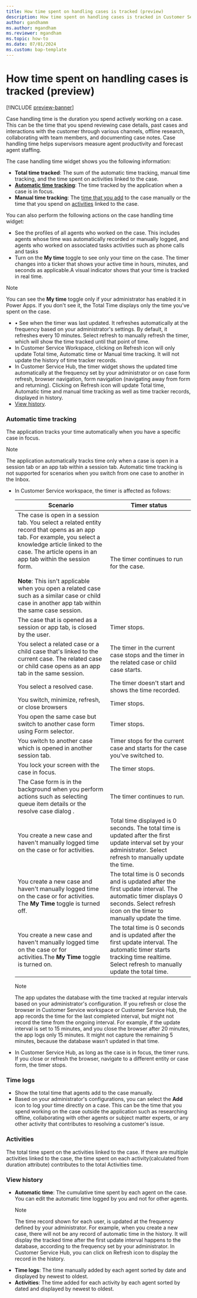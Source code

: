 ```yaml
---
title: How time spent on handling cases is tracked (preview)
description: How time spent on handling cases is tracked in Customer Service
author: gandhamm 
ms.author: mgandham
ms.reviewer: mgandham
ms.topic: how-to 
ms.date: 07/01/2024 
ms.custom: bap-template 
---
```


# How time spent on handling cases is tracked (preview)

[!INCLUDE [preview-banner](../../../shared-content/shared/preview-includes/preview-note.md)]

Case handling time is the duration you spend actively working on a case. This can be the time that you spend reviewing case details, past cases and interactions with the customer through various channels, offline research, collaborating with team members, and documenting case notes. Case handling time helps supervisors measure agent productivity and forecast agent staffing.

The case handling time widget shows you the following information:

- **Total time tracked**: The sum of the automatic time tracking, manual time tracking, and the time spent on activities linked to the case.
- [**Automatic time tracking**](#automatic-time-tracking): The time tracked by the application when a case is in focus. 
- **Manual time tracking**: The [time that you add](#time-logs) to the case manually or the time that you spend on  [activities](#activities) linked to the case.
 
You can also perform the following actions on the case handling time widget:

- See the profiles of all agents who worked on the case. This includes agents whose time was automatically recorded or manually logged, and agents who worked on associated tasks activities such as phone calls and tasks
- Turn on the **My time** toggle to see only your time on the case. The timer changes into a ticker that shows your active time in hours, minutes, and seconds as applicable.A visual indicator shows that your time is tracked in real time. 
 > [!NOTE]
 > You can see the **My time** toggle only if your administrator has enabled it in Power Apps. If you don't see it, the Total Time displays only the time you've spent on the case.
- •	See when the timer was last updated. It refreshes automatically at the frequency based on your administrator's settings. By default, it refreshes every 10 minutes. Select refresh to manually refresh the timer, which will show the time tracked until that point of time. 
- In Customer Service Workspace, clicking on Refresh icon will only update Total time, Automatic time or Manual time tracking. It will not update the history of time tracker records. 
- In Customer Service Hub, the timer widget shows the updated time automatically at the frequency set by your administrator or on case form refresh, browser navigation, form navigation (navigating away from form and returning). Clicking on Refresh icon will update Total time, Automatic time and manual time tracking as well as time tracker records, displayed in history.
- [View history](#view-history).


### Automatic time tracking

The application tracks your time automatically when you have a specific case in focus.

 > [!NOTE]
 > The application automatically tracks time only when a case is open in a session tab or an app tab within a session tab. Automatic time tracking is not supported for scenarios when you switch from one case to another in the Inbox.


- In Customer Service workspace, the timer is affected as follows:
    
   | Scenario                                                                                           | Timer status                                     |
   | -------------------------------------------------------------------------------------------------- | -------------------------------------------------- |
   | The case is open in a session tab. You select a related entity record that opens as an app tab. For example, you select a knowledge article linked to the case. The article opens in an app tab within the session form.<br><br> **Note**: This isn't applicable when you open a related case such as a similar case or child case in another app tab within the same case session.  | The timer continues to run for the case.      |
   | The case that is opened as a session or app tab, is closed by the user.                                                                          | Timer stops.                                       |
   | You select a related case or a child case that's linked to the current case. The related case or child case opens as an app tab in the same session.                   | The timer in the current case stops and the timer in the related case or child case starts.             |
   | You select a resolved case.                       | The timer doesn't start and shows the time recorded.   |
   | You switch, minimize, refresh, or close browsers                                                   | Timer stops.                                       |
   | You open the same case but switch to another case form using Form selector.                                                | Timer stops.                                       |
   |You switch to another case which is opened in another session tab. | Timer stops for the current case and starts for the case you've switched to.|
   | You lock your screen with the case in focus.                                                       | The timer stops.                                   |
   | The Case form is in the background when you perform actions such as selecting queue item details or the resolve case dialog .     | The timer continues to run.                        |
   | You create a new case and haven't manually logged time on the case or for activities. | Total time displayed is 0 seconds. The total time is updated after the first update interval set by your administrator. Select refresh to manually update the time. |
   | You create a new case and haven't manually logged time on the case or for activities. The **My Time** toggle is turned off.| The total time is 0 seconds and is updated after the first update interval. The automatic timer displays 0 seconds. Select refresh icon on the timer to manually update the time.|
   | You create a new case and haven't manually logged time on the case or for activities.The **My Time** toggle is turned on.| The total time is 0 seconds and is updated after the first update interval. The automatic timer starts tracking time realtime. Select refresh to manually update the total time.  |
   
  > [!NOTE]
  > The app updates the database with the time tracked at regular intervals based on your administrator's configuration. If you refresh or close the browser in Customer Service workspace or Customer Service Hub, the app records the time for the last completed interval, but might not record the time from the ongoing interval. For example, if the update interval is set to 15 minutes, and you close the browser after 20 minutes, the app logs only 15 minutes. It might not capture the remaining 5 minutes, because the database wasn't updated in that time. 

- In Customer Service Hub, as long as the case is in focus, the timer runs. If you close or refresh the browser, navigate to a different entity or case form, the timer stops.

### Time logs  
- Show the total time that agents add to the case manually.
- Based on your administrator's configurations, you can select the **Add** icon to log your time directly on a case. This can be the time that you spend working on the case outside the application such as researching offline, collaborating with other agents or subject matter experts, or any other activity that contributes to resolving a customer's issue.

### Activities  
The total time spent on the activities linked to the case. If there are multiple activities linked to the case, the time spent on each activity(calculated from duration attribute) contributes to the total Activities time.

### View history
  
- **Automatic time**: The cumulative time spent by each agent on the case. You can edit the automatic time logged by you and not for other agents. 
  > [!NOTE]
  > The time record shown for each user, is updated at the frequency defined by your administrator. For example, when you create a new case, there will not be any record of automatic time in the history. It will display the tracked time after the first update interval happens to the database, according to the frequency set by your administrator. In Customer Service Hub, you can click on Refresh icon to display the record in the history.   
- **Time logs**: The time manually added by each agent sorted by date and displayed by newest to oldest.  
- **Activities**: The time added for each activity by each agent sorted by dated and displayed by newest to oldest.


